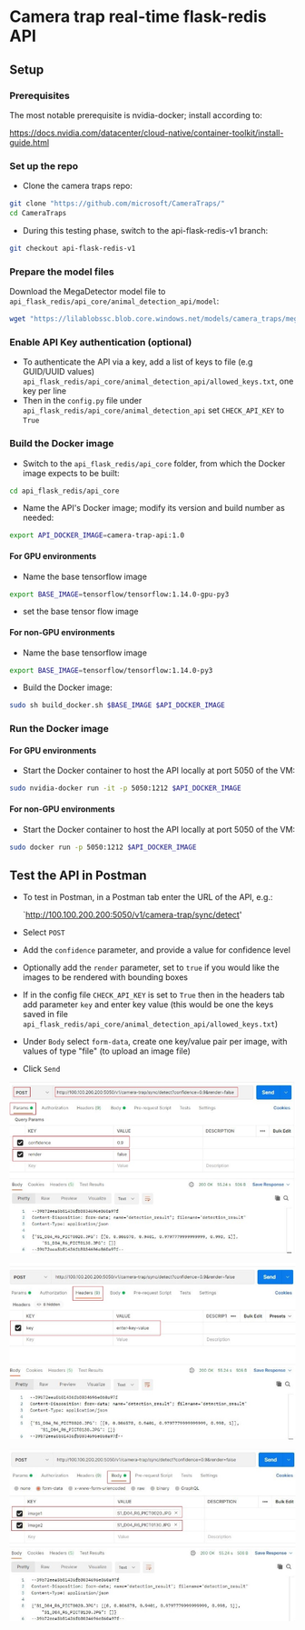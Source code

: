 # Camera trap real-time flask-redis API

## Setup

### Prerequisites

The most notable prerequisite is nvidia-docker; install according to:

<https://docs.nvidia.com/datacenter/cloud-native/container-toolkit/install-guide.html>


### Set up the repo

- Clone the camera traps repo:

```bash
git clone "https://github.com/microsoft/CameraTraps/"
cd CameraTraps
```

- During this testing phase, switch to the api-flask-redis-v1 branch:

```bash
git checkout api-flask-redis-v1
````


### Prepare the model files

Download the MegaDetector model file to `api_flask_redis/api_core/animal_detection_api/model`:

```bash
wget "https://lilablobssc.blob.core.windows.net/models/camera_traps/megadetector/md_v4.1.0/md_v4.1.0.pb" -O api_flask_redis/api_core/animal_detection_api/model/md_v4.1.0.pb
```

### Enable API Key authentication (optional)

- To authenticate the API via a key, add a list of keys to file (e.g GUID/UUID values) `api_flask_redis/api_core/animal_detection_api/allowed_keys.txt`, one key per line
 - Then in the `config.py` file under `api_flask_redis/api_core/animal_detection_api` set `CHECK_API_KEY` to `True`

### Build the Docker image

- Switch to the `api_flask_redis/api_core` folder, from which the Docker image expects to be built:

```bash
cd api_flask_redis/api_core
```

- Name the API's Docker image; modify its version and build number as needed:
```bash
export API_DOCKER_IMAGE=camera-trap-api:1.0
```

#### For GPU environments

- Name the base tensorflow image
```bash
export BASE_IMAGE=tensorflow/tensorflow:1.14.0-gpu-py3
```

- set the base tensor flow image
#### For non-GPU environments

- Name the base tensorflow image
```bash
export BASE_IMAGE=tensorflow/tensorflow:1.14.0-py3
```

- Build the Docker image:

```bash
sudo sh build_docker.sh $BASE_IMAGE $API_DOCKER_IMAGE
```

### Run the Docker image

#### For GPU environments

- Start the Docker container to host the API locally at port 5050 of the VM:

```bash
sudo nvidia-docker run -it -p 5050:1212 $API_DOCKER_IMAGE
```

#### For non-GPU environments

- Start the Docker container to host the API locally at port 5050 of the VM:

```bash
sudo docker run -p 5050:1212 $API_DOCKER_IMAGE
```

## Test the API in Postman

- To test in Postman, in a Postman tab enter the URL of the API, e.g.:

  `http://100.100.200.200:5050/v1/camera-trap/sync/detect'
  
 - Select `POST`
 - Add the `confidence` parameter, and provide a value for confidence level
 - Optionally add the `render` parameter, set to `true` if you would like the images to be rendered with bounding boxes
  - If in the config file `CHECK_API_KEY` is set to `True` then in the headers tab add parameter `key` and enter key value (this would be one the keys saved in file `api_flask_redis/api_core/animal_detection_api/allowed_keys.txt`)
 - Under `Body` select `form-data`, create one key/value pair per image, with values of type "file" (to upload an image file)
 - Click `Send`

![Test in postman](images/postman_url_params.jpg)

![Test in postman](images/postman_api_key.jpg)

![Test in postman](images/postman_formdata_images.jpg)